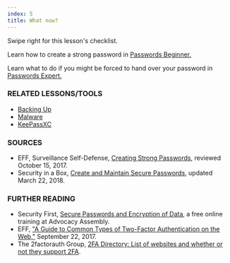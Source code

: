 ```yaml
---
index: 5
title: What now?
---
```

Swipe right for this lesson's checklist.

Learn how to create a strong password in [Passwords Beginner.](umbrella://information/passwords/beginner)

Learn what to do if you might be forced to hand over your password in [Passwords Expert.](umbrella://information/passwords/expert)

### RELATED LESSONS/TOOLS

*   [Backing Up](umbrella://information/backing-up)
*   [Malware](umbrella://information/malware)
*   [KeePassXC](umbrella://tools/encryption/s_keepassxc.md)

### SOURCES

* EFF, Surveillance Self-Defense, [Creating Strong Passwords](https://ssd.eff.org/en/module/creating-strong-passwords), reviewed October 15, 2017.
* Security in a Box, [Create and Maintain Secure Passwords](https://securityinabox.org/en/guide/passwords/), updated March 22, 2018. 

### FURTHER READING

* Security First, [Secure Passwords and Encryption of Data](https://advocacyassembly.org/en/courses/31/#/chapter/1/lesson/1), a free online training at Advocacy Assembly.  
* EFF, ["A Guide to Common Types of Two-Factor Authentication on the Web,"](https://www.eff.org/deeplinks/2017/09/guide-common-types-two-factor-authentication-web) September 22, 2017.
* The 2factorauth Group, [2FA Directory: List of websites and whether or not they support 2FA](https://2fa.directory/).
